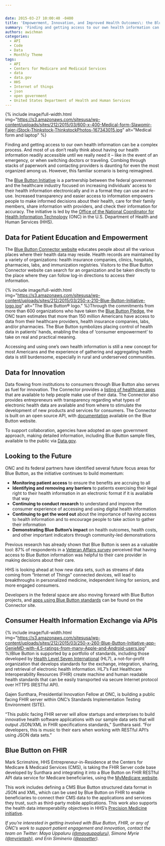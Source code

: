 ```yaml
---


date: 2015-03-27 10:00:40 -0400
title: 'Empowerment, Innovation, and Improved Health Outcomes\: the Blue Button Initiative'
summary: 'Finding and getting access to our own health information can be a complex process. And most of us don&rsquo;t really think about having our health information readily accessible until we really need it &ndash; like in the event of an emergency, or when switching doctors or traveling. Combing through stacks of paperwork and contacting providers'
authors: awichman
categories:
  - API
  - Code
  - Data
  - Monthly Theme
tags:
  - API
  - Centers for Medicare and Medicaid Services
  - data
  - data.gov
  - HHS
  - Internet of things
  - json
  - open government
  - United States Department of Health and Human Services
---
```



{% include image/full-width.html img="https://s3.amazonaws.com/sitesusa/wp-content/uploads/sites/212/2015/03/600-x-400-Medical-form-Slawomir-Fajer-iStock-Thinkstock-ThinkstockPhotos-167343015.jpg" alt="Medical form and laptop" %} 

Finding and getting access to our own health information can be a complex process. And most of us don’t really think about having our health information readily accessible until we really need it – like in the event of an emergency, or when switching doctors or traveling. Combing through stacks of paperwork and contacting providers is daunting for even the most organized among us. However, this familiar scenario is being reimagined.

The [Blue Button Initiative](http://www.healthit.gov/patients-families/blue-button/about-blue-button) is a partnership between the federal government and the healthcare industry focused on increasing individuals’ access to their health information electronically and in a format they can use and re-use. Increased transparency and easier access to information empowers people to make informed decisions about their health, care for their family members, share information with providers, and check their information for accuracy. The initiative is led by the [Office of the National Coordinator for Health Information Technology](http://www.healthit.gov/newsroom/about-onc) (ONC) in the U.S. Department of Health and Human Services (HHS).

## Data for Patient Education and Empowerment

The [Blue Button Connector website](http://bluebuttonconnector.healthit.gov/) educates people about all the various places where their health data may reside. Health records are maintained by a variety of organizations: health insurance companies, clinics, hospitals, pharmacies, labs, and immunization registries. Visitors to the Blue Button Connector website can search for an organization and be taken directly to the place where they can follow log-in directions to access their information.


{% include image/full-width.html img="https://s3.amazonaws.com/sitesusa/wp-content/uploads/sites/212/2015/03/250-x-210-Blue-Button-Initiative-logo.jpg" alt="The Blue Button® logo." %}Through the commitments from more than 600 organizations who have taken the [Blue Button Pledge](http://www.healthit.gov/patients-families/pledge-info), the ONC team estimates that more than 150 million Americans have access to data from their healthcare providers, health insurance companies, labs, and/or pharmacies. The Blue Button symbolizes placing control of health data in patients’ hands, enabling the idea of ‘consumer empowerment’ to take on real and practical meaning.

Accessing and using one’s own health information is still a new concept for most Americans and the experience of gathering and aggregating health data is still burdensome, especially in rural and underserved communities.

## Data for Innovation

Data flowing from institutions to consumers through Blue Button also serves as fuel for innovation. The Connector provides a [listing of healthcare apps](http://bluebuttonconnector.healthit.gov/apps/) that are available to help people make use of their data. The Connector also provides entrepreneurs with transparency regarding what types of electronic health data are available and from where to stimulate the development of new products and services for consumers. The Connector is built on an open source API, with [documentation](http://bluebuttonconnector.healthit.gov/developers/) available on the Blue Button website.

To support collaboration, agencies have adopted an open government approach, making detailed information, including Blue Button sample files, available to the public via [Data.gov](http://www.data.gov/).

## Looking to the Future

ONC and its federal partners have identified several future focus areas for Blue Button, as the initiative continues to build momentum:

  * **Monitoring patient access** to ensure the benefits are accruing to all
  * **Identifying and removing any barriers** to patients exercising their legal right to their health information in an electronic format if it is available that way
  * **Continuing to conduct research** to understand and improve the consumer experience of accessing and using digital health information
  * **Continuing to get the word out** about the importance of having access to health information and to encourage people to take action to gather their information
  * **Demonstrating Blue Button’s impact** on health outcomes, health costs, and other important indicators through community-led demonstrations

Previous research has already shown that Blue Button is seen as a valuable tool: 87% of respondents in a [Veteran Affairs survey](http://www.hsrd.research.va.gov/research/abstracts.cfm?Project_ID=2141701657) perceived that having access to Blue Button information was helpful to their care provider in making decisions about their care.

HHS is looking ahead at how new data sets, such as streams of data coming from “Internet of Things” connected devices, will lead to breakthroughs in personalized medicine, independent living for seniors, and more engaged consumers.

Developers in the federal space are also moving forward with Blue Button projects, and [apps using Blue Button standards](http://bluebuttonconnector.healthit.gov/apps/) can be found on the Connector site.

## Consumer Health Information Exchange via APIs


{% include image/full-width.html img="https://s3.amazonaws.com/sitesusa/wp-content/uploads/sites/212/2015/03/250-x-260-Blue-Button-Initiative-app-GenieMD-with-4.5-ratings-from-many-Apple-and-Android-users.jpg" %}Blue Button is supported by a portfolio of standards, including those developed by [Health Level Seven International](http://www.hl7.org/index.cfm) (HL7), a not-for-profit organization that develops standards for the exchange, integration, sharing, and retrieval of electronic health information. HL7’s Fast Healthcare Interoperability Resources (FHIR) create machine and human readable health standards that can be easily transported via secure Internet protocol over HTTPS (RESTful API).

Gajen Sunthara, Presidential Innovation Fellow at ONC, is building a public facing FHIR server within ONC’s Standards Implementation Testing Environment (SITE).

“This public facing FHIR server will allow startups and enterprises to build innovative health software applications with our sample data sets that will output JSON/XML in FHIR specifications standards,” Sunthara said. “For developers, this is music to their ears when working with RESTful API’s using JSON data sets.”

## Blue Button on FHIR

Mark Scrimshire, HHS Entrepreneur-in-Residence at the Centers for Medicare & Medicaid Services (CMS), is taking the FHIR Server code base developed by Sunthara and integrating it into a Blue Button on FHIR RESTful API data service for Medicare beneficiaries, using the [MyMedicare website](https://www.mymedicare.gov/).

This work includes defining a CMS Blue Button structured data format in JSON and XML, which can be used by Blue Button on FHIR to enable beneficiaries to connect their CMS data to the applications and services they trust, such as third-party mobile applications. This work also supports the health data interoperability objectives in HHS’s [Precision Medicine initiative](http://www.nih.gov/precisionmedicine/).

_If you’re interested in getting involved with Blue Button, FHIR, or any of ONC’s work to support patient engagement and innovation, contact the team on Twitter: Maya Uppaluru ([@mayauppaluru](https://twitter.com/@mayauppaluru)), Simone Myrie ([@myrietash](https://twitter.com/@MyrieTash)), and Erin Siminerio ([@epoetter](https://twitter.com/@epoetter))._